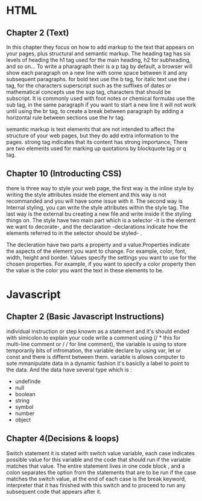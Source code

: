 # HTML

## Chapter 2 (Text)
In this chapter they focus on how to add markup to the text that appears on your pages, plus structural and semantic markup.
The heading tag has six levels of heading the h1 tag used for the main heading, h2 for subheading, and so on...
To write a pharagraph their is a p tag by default, a browser will show each paragraph on a new line with some space between it and any subsequent paragraphs.
for bold text use the b tag, for italic text use the i tag, for the characters superscript such as the suffixes of dates or mathematical concepts use the  sup tag, characters that should be subscript. It is commonly used with foot notes or chemical formulas
use the sub tag, in the same paragraph if you want to start a new line it will not work until using the br tag, to create a break between paragraph by  adding a horizontal rule between sections use the hr tag.

 semantic markup is text elements that are not intended to affect the structure of your web pages, but they do add extra information to the pages.
 strong tag indicates that its content has strong importance, There are two elements used for marking up quotations by blockquote tag or q tag.

 ## Chapter 10 (Introducting CSS)

 there is three way to style your web page, the first way is the inline style by writing the style attributes inside the element and this way is not recommanded and you will have some issue with it. The second way is Internal styling, you can write the style attributes within the style tag. The last way is the external bu creating a new file and write inside it the styling things on.
 The style have two main part which is a selector -it is the element we want to decorate-, and the declaration -declarations indicate how the elements referred to in the selector should be styled- .

 The decleration have two parts a property and a value.Properties indicate the aspects of the element you want to change. For example, color, font, width, height and border. Values specify the settings you want to use for the chosen properties. For example, if you want to specify a color property then the value is the color you want the text in these elements to be.

 # Javascript

 ## Chapter 2 (Basic Javascript Instructions)

individual instruction or step knowm as a statement and it's should ended with simicolon.to explain your code write a comment using (/ * this for multi-line comment or / / for line comment), the variable is using to store temporarily bits of infromation, the variable declare by using var, let or const and there is differnt between them. variable is allows computer to sote mmanipulate data in a dynamic fashion it's basiclly a label to point to the data. And the data have several type which is :
* undefinde
* null
* boolean
* string
* symbol
* number
* object


## Chapter 4(Decisions & loops)
 Switch statement
 it is stated with switch value variable, each case indicates  possible value for this variable and the code that should run if the variable matches that value. The entire statement lives in one code block , and a colon separates the option from the statements that are to be run if the case matches the switch value, at the end of each case is the break keyword, interpreter that it has finished with this switch  and to proceed to run any subsequent code that appears after it. 


 
